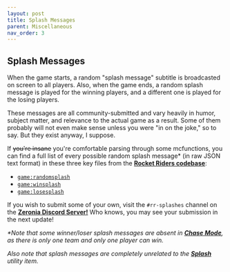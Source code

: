 ```yaml
---
layout: post
title: Splash Messages
parent: Miscellaneous
nav_order: 3
---
```

**Splash Messages**
---

When the game starts, a random "splash message" subtitle is broadcasted on screen to all players. Also, when the game ends, a random splash message is played for the winning players, and a different one is played for the losing players.

These messages are all community-submitted and vary heavily in humor, subject matter, and relevance to the actual game as a result. Some of them probably will not even make sense unless you were "in on the joke," so to say. But they exist anyway, I suppose.

If ~~you're insane~~ you're comfortable parsing through some mcfunctions, you can find a full list of every possible random splash message* (in raw JSON text format) in these three key files from the **[Rocket Riders codebase](https://github.com/ZeroniaServer/RocketRiders)**:

- [`game:randomsplash`](https://github.com/ZeroniaServer/RocketRiders/blob/master/rocketriders/data/game/functions/randomsplash.mcfunction)
- [`game:winsplash`](https://github.com/ZeroniaServer/RocketRiders/blob/master/rocketriders/data/game/functions/winsplash.mcfunction)
- [`game:losesplash`](https://github.com/ZeroniaServer/RocketRiders/blob/master/rocketriders/data/game/functions/losesplash.mcfunction)

If you wish to submit some of your own, visit the `#rr-splashes` channel on the **[Zeronia Discord Server!](https://discord.gg/X9bZgw7)** Who knows, you may see your submission in the next update!

_*Note that some winner/loser splash messages are absent in **[Chase Mode](https://zeroniaserver.github.io/RocketRidersWiki/gamemodes/chase)**, as there is only one team and only one player can win._

_Also note that splash messages are completely unrelated to the **[Splash](https://zeroniaserver.github.io/RocketRidersWiki/utilities/splash)** utility item._